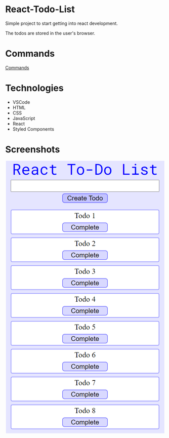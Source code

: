 # React-Todo-List

Simple project to start getting into react development.

The todos are stored in the user's browser.


# Commands

[Commands](https://github.com/shrimp16/React-Todo-List/tree/main/todo-list)


# Technologies

  - VSCode
  - HTML
  - CSS
  - JavaScript
  - React
  - Styled Components
  
# Screenshots

<p align="center">
  <img src="screenshots/Screenshot_1.png"/>
</p>
